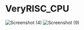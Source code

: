 # VeryRISC_CPU
![Screenshot (4)](https://github.com/Mahmoud1172/VeryRISC_CPU/assets/116067785/e92ebb14-c1af-4540-a89d-018eb5b78d7e)
![Screenshot (9)](https://github.com/Mahmoud1172/VeryRISC_CPU/assets/116067785/dc8c4138-8c73-4cb3-97d4-5444afa35792)
